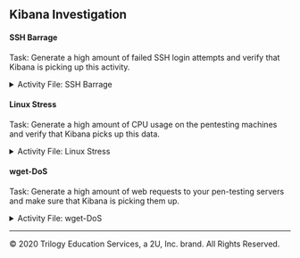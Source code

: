 ## Kibana Investigation

#### SSH Barrage

Task: Generate a high amount of failed SSH login attempts and verify that Kibana is picking up this activity.

<details>
<summary> Activity File: SSH Barrage </summary>

#### Scenario

- You are a cloud architect that has been tasked with setting up an ELK server to gather logs for the Incident Response team to use for training.

- Before you hand over the server to the IR team, your senior architect has asked you to verify the ELK server is working as expected and pulling both logs and metrics from the pentesting web servers.

**Your Task**: Generate a high amount of failed SSH login attempts and verify that Kibana is picking up this activity.

---

We can easily do this by trying to SSH to a web machine from our jump box directly without using the Ansible container. 

1. Start by logging into your jump-box. 

2.  Run the failed SSH command in a loop to generate failed login log entries.
        
        - while :; do ssh -T ansible@10.0.0.5; done

3. Search through the logs in Kibana to locate your generated failed login attempts.

**Bonus**: Create a nested loop that generates SSH login attempts across all three of your VM's:
        
        - while :; do ssh -T ansible@10.0.0.5 | ssh -T ansible@10.0.0.6 | ssh -T ansible@10.0.0.10; done



</details>

#### Linux Stress

Task: Generate a high amount of CPU usage on the pentesting machines and verify that Kibana picks up this data.

<details>

<summary> Activity File: Linux Stress </summary>


#### Scenario

- You are a cloud architect that has been tasked with setting up an ELK server to gather logs for the Incident Response team to use for training.

- Before you hand over the server to the IR team, your senior architect has asked that you verify the ELK server is working as expected and pulling both logs and metrics from the pen-testing web servers.


**Your Task**: Generate a high amount of CPU usage on the pentesting machines and verify that Kibana picks up this data.

---

#### Notes

The Metrics page for a single VM shows the CPU usage for that machine. This shows how much work the machine is doing. Excessively high CPU usage is typically a cause for concern, as overworked computers are at greater risk for failure.

- Metricbeat forwards data about CPU load to Elasticsearch, which can be visualized with Kibana.

- In this activity, you will intentionally stress the CPU of one of your VMs, then find evidence of the increased activity in Kibana.

Linux has a common, easy-to-use diagnostic program called `stress`. It is easy to use and can be downloaded via `apt`.

#### Instructions

1. From your jump box, start up your Ansible container and attach to it.

2. SSH from your Ansible container to one of your WebVM's.

3. Run `sudo apt install stress` to install the stress program.

4. Run `sudo stress --cpu 1` and allow `stress` to run for a few minutes. 

5. View the Metrics page for that VM in Kibana.  What indicates that CPU usage increased?

6. Run the `stress` program on all three of your VMs and take screenshots of the data generated on the Metrics page of Kibana.

        - **Note:** The stress program will run until you quit with Ctrl+C.
</details>


#### wget-DoS


Task: Generate a high amount of web requests to your pen-testing servers and make sure that Kibana is picking them up.

<details>

<summary> Activity File: wget-DoS </summary>


#### Scenario

- You are a cloud architect that has been tasked with setting up an ELK server to gather logs for the Incident Response team to use for training.

- Before you hand over the server to the IR team, your senior architect has asked that you verify the ELK server is working as expected and pulling both logs and metrics from the pen-testing web servers.

**Your Task**: Generate a high amount of web requests to your pen-testing servers and make sure that Kibana is picking them up.

---

#### Instructions

The Metrics section for a single VM will show Load and Network Traffic data. 

We can generate abnormal data to view by creating a DoS web attack. The command-line program `wget` can do this easily.

`wget` will download a file from any web server. Use man pages for more info on `wget`.

1. Log into your jump box.

2. Run `wget ip.of.web.vm`.

        ```bash
        sysadmin@Jump-Box-Provisioner:~$ wget 10.0.0.5
        --2020-05-08 15:44:00--  http://10.0.0.5/
        Connecting to 10.0.0.5:80... connected.
        HTTP request sent, awaiting response... 302 Found
        Location: login.php [following]
        --2020-05-08 15:44:00--  http://10.0.0.5/login.php
        Reusing existing connection to 10.0.0.5:80.
        HTTP request sent, awaiting response... 200 OK
        Length: 1523 (1.5K) [text/html]
        Saving to: index.html

        index.html            100%[=======================>]   1.49K  --.-KB/s    in 0s      

        2020-05-08 15:44:00 (179 MB/s) - index.html saved [1523/1523]
        ```

3. Run `ls` to view the file you downloaded from your web VM to your jump box. 

        ```bash
        sysadmin@Jump-Box-Provisioner:~$ ls
        index.html
        ```

4. Run the `wget` command in a loop to generate many web requests.

        - You can use a bash `for` or `while` loop, directly on the command line, just as you did with the SSH command.

5. Open the Metrics page for the web machine you attacked and answer the following questions:
        
        - Which of the VM metrics were affected the most from this traffic?

**Bonus**: Notice that your `wget` loop creates a lot of duplicate files on your jump box.

-  Write a command to delete _all_ of these files at once.

-  Find a way to run the `wget` command without generating these extra files.
                
        - Look up the flag options for `wget` and find the flag that lets you choose a location to save the file it downloads. 
                
        - Save that file to the Linux directory known as the "void" or the directory that doesn't save anything.

**Bonus**: Write a nested loop that sends your `wget` command to all three of your web VMs over and over.

</details>


---

© 2020 Trilogy Education Services, a 2U, Inc. brand. All Rights Reserved.  

